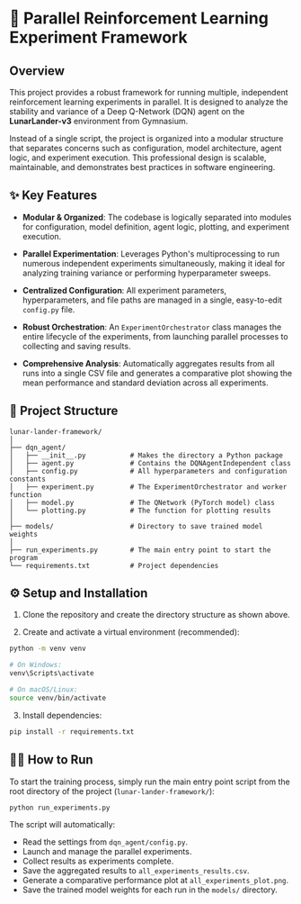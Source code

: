 # 🚀 Parallel Reinforcement Learning Experiment Framework

## Overview

This project provides a robust framework for running multiple, independent reinforcement learning experiments in parallel. It is designed to analyze the stability and variance of a Deep Q-Network (DQN) agent on the **LunarLander-v3** environment from Gymnasium.

Instead of a single script, the project is organized into a modular structure that separates concerns such as configuration, model architecture, agent logic, and experiment execution. This professional design is scalable, maintainable, and demonstrates best practices in software engineering.

## ✨ Key Features

- **Modular & Organized**: The codebase is logically separated into modules for configuration, model definition, agent logic, plotting, and experiment execution.

- **Parallel Experimentation**: Leverages Python's multiprocessing to run numerous independent experiments simultaneously, making it ideal for analyzing training variance or performing hyperparameter sweeps.

- **Centralized Configuration**: All experiment parameters, hyperparameters, and file paths are managed in a single, easy-to-edit `config.py` file.

- **Robust Orchestration**: An `ExperimentOrchestrator` class manages the entire lifecycle of the experiments, from launching parallel processes to collecting and saving results.

- **Comprehensive Analysis**: Automatically aggregates results from all runs into a single CSV file and generates a comparative plot showing the mean performance and standard deviation across all experiments.

## 📂 Project Structure

```
lunar-lander-framework/
│
├── dqn_agent/
│   ├── __init__.py           # Makes the directory a Python package
│   ├── agent.py              # Contains the DQNAgentIndependent class
│   ├── config.py             # All hyperparameters and configuration constants
│   ├── experiment.py         # The ExperimentOrchestrator and worker function
│   ├── model.py              # The QNetwork (PyTorch model) class
│   └── plotting.py           # The function for plotting results
│
├── models/                   # Directory to save trained model weights
│
├── run_experiments.py        # The main entry point to start the program
└── requirements.txt          # Project dependencies
```

## ⚙️ Setup and Installation

1. Clone the repository and create the directory structure as shown above.

2. Create and activate a virtual environment (recommended):

```bash
python -m venv venv

# On Windows:
venv\Scripts\activate

# On macOS/Linux:
source venv/bin/activate
```

3. Install dependencies:

```bash
pip install -r requirements.txt
```

## 🏃‍♀️ How to Run

To start the training process, simply run the main entry point script from the root directory of the project (`lunar-lander-framework/`):

```bash
python run_experiments.py
```

The script will automatically:

- Read the settings from `dqn_agent/config.py`.
- Launch and manage the parallel experiments.
- Collect results as experiments complete.
- Save the aggregated results to `all_experiments_results.csv`.
- Generate a comparative performance plot at `all_experiments_plot.png`.
- Save the trained model weights for each run in the `models/` directory.

